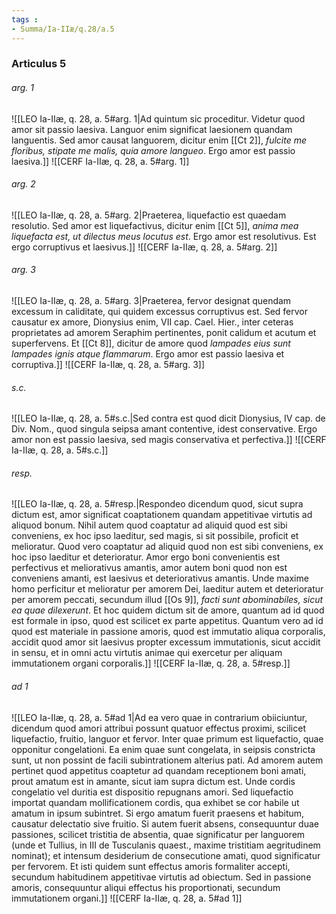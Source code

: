 ```yaml
---
tags : 
- Summa/Ia-IIæ/q.28/a.5
---
```


### Articulus 5

###### arg. 1
![[LEO Ia-IIæ, q. 28, a. 5#arg. 1|Ad quintum sic proceditur. Videtur quod amor sit passio laesiva. Languor enim significat laesionem quandam languentis. Sed amor causat languorem, dicitur enim [[Ct 2]], *fulcite me floribus, stipate me malis, quia amore langueo*. Ergo amor est passio laesiva.]]
![[CERF Ia-IIæ, q. 28, a. 5#arg. 1]]

###### arg. 2
![[LEO Ia-IIæ, q. 28, a. 5#arg. 2|Praeterea, liquefactio est quaedam resolutio. Sed amor est liquefactivus, dicitur enim [[Ct 5]], *anima mea liquefacta est, ut dilectus meus locutus est*. Ergo amor est resolutivus. Est ergo corruptivus et laesivus.]]
![[CERF Ia-IIæ, q. 28, a. 5#arg. 2]]

###### arg. 3
![[LEO Ia-IIæ, q. 28, a. 5#arg. 3|Praeterea, fervor designat quendam excessum in caliditate, qui quidem excessus corruptivus est. Sed fervor causatur ex amore, Dionysius enim, VII cap. Cael. Hier., inter ceteras proprietates ad amorem Seraphim pertinentes, ponit calidum et acutum et superfervens. Et [[Ct 8]], dicitur de amore quod *lampades eius sunt lampades ignis atque flammarum*. Ergo amor est passio laesiva et corruptiva.]]
![[CERF Ia-IIæ, q. 28, a. 5#arg. 3]]

###### s.c.
![[LEO Ia-IIæ, q. 28, a. 5#s.c.|Sed contra est quod dicit Dionysius, IV cap. de Div. Nom., quod singula seipsa amant contentive, idest conservative. Ergo amor non est passio laesiva, sed magis conservativa et perfectiva.]]
![[CERF Ia-IIæ, q. 28, a. 5#s.c.]]

###### resp.
![[LEO Ia-IIæ, q. 28, a. 5#resp.|Respondeo dicendum quod, sicut supra dictum est, amor significat coaptationem quandam appetitivae virtutis ad aliquod bonum. Nihil autem quod coaptatur ad aliquid quod est sibi conveniens, ex hoc ipso laeditur, sed magis, si sit possibile, proficit et melioratur. Quod vero coaptatur ad aliquid quod non est sibi conveniens, ex hoc ipso laeditur et deterioratur. Amor ergo boni convenientis est perfectivus et meliorativus amantis, amor autem boni quod non est conveniens amanti, est laesivus et deteriorativus amantis. Unde maxime homo perficitur et melioratur per amorem Dei, laeditur autem et deterioratur per amorem peccati, secundum illud [[Os 9]], *facti sunt abominabiles, sicut ea quae dilexerunt*. Et hoc quidem dictum sit de amore, quantum ad id quod est formale in ipso, quod est scilicet ex parte appetitus. Quantum vero ad id quod est materiale in passione amoris, quod est immutatio aliqua corporalis, accidit quod amor sit laesivus propter excessum immutationis, sicut accidit in sensu, et in omni actu virtutis animae qui exercetur per aliquam immutationem organi corporalis.]]
![[CERF Ia-IIæ, q. 28, a. 5#resp.]]

###### ad 1
![[LEO Ia-IIæ, q. 28, a. 5#ad 1|Ad ea vero quae in contrarium obiiciuntur, dicendum quod amori attribui possunt quatuor effectus proximi, scilicet liquefactio, fruitio, languor et fervor. Inter quae primum est liquefactio, quae opponitur congelationi. Ea enim quae sunt congelata, in seipsis constricta sunt, ut non possint de facili subintrationem alterius pati. Ad amorem autem pertinet quod appetitus coaptetur ad quandam receptionem boni amati, prout amatum est in amante, sicut iam supra dictum est. Unde cordis congelatio vel duritia est dispositio repugnans amori. Sed liquefactio importat quandam mollificationem cordis, qua exhibet se cor habile ut amatum in ipsum subintret. Si ergo amatum fuerit praesens et habitum, causatur delectatio sive fruitio. Si autem fuerit absens, consequuntur duae passiones, scilicet tristitia de absentia, quae significatur per languorem (unde et Tullius, in III de Tusculanis quaest., maxime tristitiam aegritudinem nominat); et intensum desiderium de consecutione amati, quod significatur per fervorem. Et isti quidem sunt effectus amoris formaliter accepti, secundum habitudinem appetitivae virtutis ad obiectum. Sed in passione amoris, consequuntur aliqui effectus his proportionati, secundum immutationem organi.]]
![[CERF Ia-IIæ, q. 28, a. 5#ad 1]]

